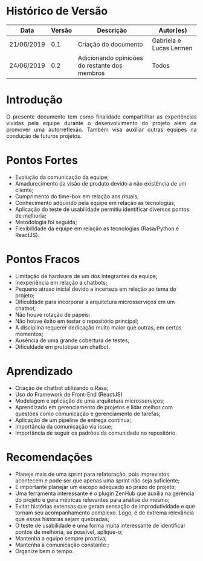 # Histórico de Versão

 **Data** | **Versão** | **Descrição** | **Autor(es)**
---|---|---|---
21/06/2019 | 0.1 | Criação do documento | Gabriela e Lucas Lermen
24/06/2019 | 0.2 | Adicionando opinioões do restante dos membros| Todos

# Introdução
<p align="justify">O presente documento tem como finalidade compartilhar as experiências vividas pela equipe durante o desenvolvimento do projeto além de promover uma autorreflexão. Também visa auxiliar outras equipes na condução de futuros projetos.</p>
    
# Pontos Fortes
* Evolução da comunicação da equipe;
* Amadurecimento da visão de produto devido a não existência de um cliente;
* Cumprimento do time-box em relação aos rituais;
* Conhecimento adquirido pela equipe em relação as tecnologias;
* Aplicação do teste de usabilidade permitiu identificar diversos pontos de melhoria;
* Metodologia foi seguida;
* Flexibilidade da equipe em relação as tecnologias (Rasa/Python e ReactJS).

# Pontos Fracos
* Limitação de hardware de um dos integrantes da equipe;
* Inexperiência em relação a chatbots;
* Pequeno atraso inicial devido a incerteza em relação ao tema do projeto;
* Dificuldade para incorporar a arquitetura microsserviços em um chatbot;
* Não houve rotação de pápeis;
* Não houve êxito em testar o repositório principal;
* A disciplina requerer dedicação muito maior que outras, em certos momentos;
* Ausência de uma grande cobertura de testes;
* Dificuldade em prototipar um chatbot.

# Aprendizado
* Criação de chatbot utilizando o Rasa;
* Uso do Framework de Front-End (ReactJS)
* Modelagem e aplicação de uma arquitetura microsserviços;
* Aprendizado em gerenciamento de projetos e lidar melhor com questões como comunicação e gerenciamento de tarefas;
* Aplicação de um pipeline de entrega contínua;
* Importância da comunicação via issue;
* Importância de seguir os padrões da comunidade no repositório.

# Recomendações
* Planeje mais de uma sprint para refatoração, pois imprevistos acontecem e pode ser que apenas uma sprint não seja suficiente;
* É importante planejar um escopo adequado ao prazo do projeto;
* Uma ferramenta interessante é o plugin ZenHub que auxilia na gerência do projeto e gera métricas relevantes para análise do mesmo;
* Evitar histórias extensas que geram sensação de improdutividade e que tornam seu acompanhamento complexo. Logo, é de extrema relevância que essas histórias sejam quebradas;
* O teste de usabilidade é uma forma muita interessante de identificar pontos de melhoria, se possível, aplique-o;
* Mantenha a equipe sempre proativa;
* Mantenha a comunicação constante ;
* Organize bem o tempo.

